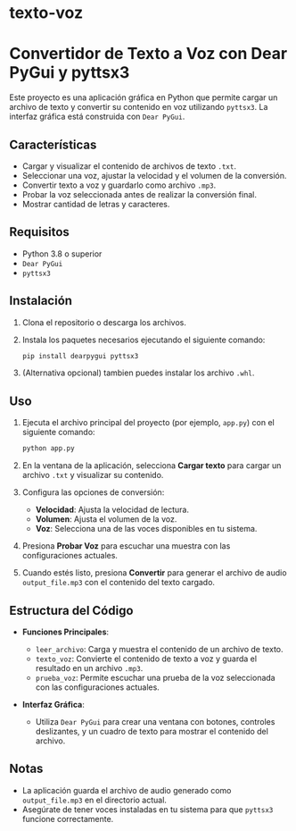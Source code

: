 # texto-voz
# Convertidor de Texto a Voz con Dear PyGui y pyttsx3

Este proyecto es una aplicación gráfica en Python que permite cargar un archivo de texto y convertir su contenido en voz utilizando `pyttsx3`. La interfaz gráfica está construida con `Dear PyGui`.

## Características

- Cargar y visualizar el contenido de archivos de texto `.txt`.
- Seleccionar una voz, ajustar la velocidad y el volumen de la conversión.
- Convertir texto a voz y guardarlo como archivo `.mp3`.
- Probar la voz seleccionada antes de realizar la conversión final.
- Mostrar cantidad de letras y caracteres.

## Requisitos

- Python 3.8 o superior
- `Dear PyGui`
- `pyttsx3`

## Instalación

1. Clona el repositorio o descarga los archivos.
2. Instala los paquetes necesarios ejecutando el siguiente comando:

    ```bash
    pip install dearpygui pyttsx3
    ```
3. (Alternativa opcional) tambien puedes instalar los archivo `.whl`.

## Uso

1. Ejecuta el archivo principal del proyecto (por ejemplo, `app.py`) con el siguiente comando:

    ```bash
    python app.py
    ```

2. En la ventana de la aplicación, selecciona **Cargar texto** para cargar un archivo `.txt` y visualizar su contenido.

3. Configura las opciones de conversión:
   - **Velocidad**: Ajusta la velocidad de lectura.
   - **Volumen**: Ajusta el volumen de la voz.
   - **Voz**: Selecciona una de las voces disponibles en tu sistema.

4. Presiona **Probar Voz** para escuchar una muestra con las configuraciones actuales.

5. Cuando estés listo, presiona **Convertir** para generar el archivo de audio `output_file.mp3` con el contenido del texto cargado.

## Estructura del Código

- **Funciones Principales**:
  - `leer_archivo`: Carga y muestra el contenido de un archivo de texto.
  - `texto_voz`: Convierte el contenido de texto a voz y guarda el resultado en un archivo `.mp3`.
  - `prueba_voz`: Permite escuchar una prueba de la voz seleccionada con las configuraciones actuales.

- **Interfaz Gráfica**:
  - Utiliza `Dear PyGui` para crear una ventana con botones, controles deslizantes, y un cuadro de texto para mostrar el contenido del archivo.

## Notas

- La aplicación guarda el archivo de audio generado como `output_file.mp3` en el directorio actual.
- Asegúrate de tener voces instaladas en tu sistema para que `pyttsx3` funcione correctamente.

